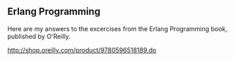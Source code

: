 ## Erlang Programming

Here are my answers to the excercises from the Erlang Programming book,
published by O'Reilly.

http://shop.oreilly.com/product/9780596518189.do
